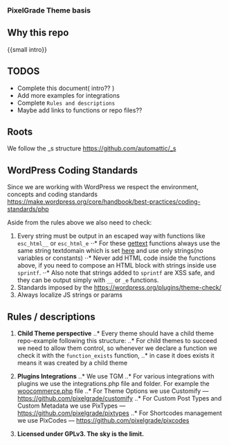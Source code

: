 ### PixelGrade Theme basis

## Why this repo

{{small intro}}

## TODOS

* Complete this document( intro?? )
* Add more examples for integrations
* Complete `Rules and descriptions` 
* Maybe add links to functions or repo files??

## Roots

We follow the _s structure https://github.com/automattic/_s

## WordPress Coding Standards

Since we are working with WordPress we respect the environment, concepts and coding standards https://make.wordpress.org/core/handbook/best-practices/coding-standards/php

Aside from the rules above we also need to check: 
1. Every string must be output in an escaped way with functions like `esc_html__` or `esc_html_e`
⋅⋅* For these [gettext](http://php.net/gettext) functions always use the same string textdomain which is set [here](#todo) and use only strings(no variables or constants)
⋅⋅* Never add HTML code inside the functions above, if you need to compose an HTML block with strings inside use `sprintf`.
⋅⋅* Also note that strings added to `sprintf` are XSS safe, and they can be output simply with `__` or `_e` functions.
2. Standards imposed by the https://wordpress.org/plugins/theme-check/
3. Always localize JS strings or params

## Rules / descriptions

1. **Child Theme perspective**
 ..* Every theme should have a child theme repo-example following this structure:
 ..* For child themes to succeed we need to allow them control, so whenever we declare a function we check it with the `function_exists` function,
 ..* in case it does exists it means it was created by a child theme

2. **Plugins Integrations**
 ..* We use TGM
 ..* For various integrations with plugins we use the integrations.php file and folder. For example the [woocommerce.php](#) file
 ..* For Theme Options we use Customify –– https://github.com/pixelgrade/customify
 ..* For Custom Post Types and Custom Metadata we use PixTypes –– https://github.com/pixelgrade/pixtypes
 ..* For Shortcodes management we use PixCodes –– https://github.com/pixelgrade/pixcodes

3. **Licensed under GPLv3. The sky is the limit.**
